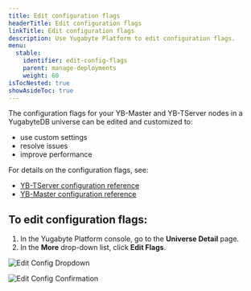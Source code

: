 ```yaml
---
title: Edit configuration flags
headerTitle: Edit configuration flags
linkTitle: Edit configuration flags
description: Use Yugabyte Platform to edit configuration flags.
menu:
  stable:
    identifier: edit-config-flags
    parent: manage-deployments
    weight: 60
isTocNested: true
showAsideToc: true
---
```


The configuration flags for your YB-Master and YB-TServer nodes in a YugabyteDB universe can be edited and customized to:

- use custom settings
- resolve issues
- improve performance

For details on the configuration flags, see:

- [YB-TServer configuration reference](../../../reference/configuration/yb-tserver/)
- [YB-Master configuration reference](../../../reference/configuration/yb-master/)

## To edit configuration flags:

1. In the Yugabyte Platform console, go to the **Universe Detail** page.
2. In the **More** drop-down list, click **Edit Flags**.

![Edit Config Dropdown](/images/ee/edit-config-1.png)

![Edit Config Confirmation](/images/ee/edit-config-2.png)
